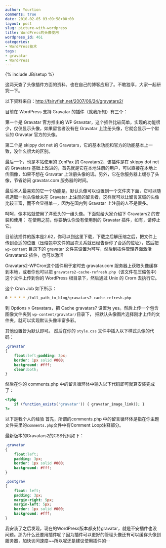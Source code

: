 ```yaml
---
author: Yourtion
comments: true
date: 2010-02-05 03:09:58+00:00
layout: post
slug: picture-with-wordpress
title: WordPress的头像使用
wordpress_id: 461
categories:
- WordPress技术
tags:
- gravatar
- WordPress
---
```

{% include JB/setup %}

这两天查了头像插件方面的资料，也在自己的博客应用了。不敢独享，大家一起研究一下。

以下资料来自：http://fairyfish.net/2007/06/24/gravatars2/

目前在 WordPress 支持 Gravatar 的插件（就我所知）有三个：

第一个是 Gravatar 官方推出的 WP Gravatar，这个插件比较简单，实现的功能很少，仅仅显示头像，如果留言者没有在 Gravatar 上注册头像，它就会显示一个默认的 Gravatar 官方的头像。

第二个是 skippy dot net 的 Gravatars，它的基本功能和官方的功能基本上一致，没什么很大的区别。

最后一个，也是本站使用的 ZenPax 的 Gravatars2，该插件是在 skippy dot net 的 Gravatars 基础上改进的，首先就是它在本地注册的用户，可以直接在本地上传图像，如果不想在 Gravatar 上注册头像的话。另外，它在你服务器上缓存了头像，节省访问 gravatar.com 服务器的时间。

最后本人最喜欢的它一个功能是，默认头像可以设置到一个文件夹下面，它可以随机选取一张头像给未在 Gravatar 上注册的留言者，这样就可以让留言区域的头像比较丰富，而不会显得单一，因为在国内到 Gravatar 上注册的人不是很多。

呵呵，像本站就使用了洋葱头的一组头像。下面就给大家介绍下 Gravatars2 的安装和使用： 在使用之前，你要确认你没有使用别的 Gravatar 插件，如有，请停止它。

目前该插件的版本是2.62，你可以到这里下载，下载之后解压缩之后，把文件上传到合适的位置（压缩包中文件的层次关系就已经告诉你了合适的位址），然后把 ```wp-content``` 目录下的 gravatar 文件夹设置为可写，然后到插件管理界面激活 Gravatars2 插件，也可以激活

Gravatars2-WPCron这个插件用于定时去 gravatar.com 服务器上获取头像缓存到本地，或者你也可以把 ```gravatars2-cache-refresh.php```（该文件在压缩包中）这个文件上传到你的 WordPress 根目录下，然后通过 Unix 的 Crorn 去执行它。

这个 Cron Job 如下所示： 

```bash
0 * * * * /full_path_to_blog/gravatars2-cache-refresh.php 
```
到 Options » Gravatars，把 Cache gravatars? 设置为 yes。然后上传一个包含图像文件夹到 ```wp-content/gravatar/```目录下， 把默认头像图片选择刚才上传的文件夹，就可以实现默认头像丰富多彩。

其他设置皆为默认即可。 然后在你的 ```style.css``` 文件中插入以下样式头像的代码：

```css
.gravatar
{
	float:left;padding: 3px;
	border: 1px solid #000;
	background: #fff;
	clear:both;
}

```


然后在你的 comments.php 中的留言循环体中输入以下代码即可就算安装完成了：

```php
<?php 
	if (function_exists('gravatar')) { gravatar_image_link(); } 
?>
```


以下是我个人的经验 首先，所谓的comments.php 中的留言循环体是指在你主题文件夹里的```comments.php```文件中有Comment Loop注释部分。

最新版本的Gravatars2的CSS代码如下：

```css
.gravatar
{
	float:left;
	padding: 3px;
	border: 1px solid #000;
	background: #fff;
}

.postgrav
{
	float: left;
	padding: 3px;
	margin-right: 5px;
	margin-left: 5px;
	border: 1px solid #000;
	background: #fff;
}
```


我安装了之后发现，现在的WordPress版本都支持gravatar，就是不安插件也没问题。那为什么还要用插件呢？因为插件可以更好的管理头像还有可以缓存头像到服务器，加快访问速度~~所以呢还是建议使用插件的···
